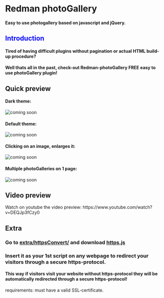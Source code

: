 <h1>Redman photoGallery</h1>

<h4>Easy to use photogallery based on javascript and jQuery.</h4>

<h2 style='color:blue !important'>Introduction</h2>

<h4>
  Tired of having difficult plugins without pagination or actual HTML build-up procedure?
</h4>
<h4>
  Well thats all in the past, check-out Redman-photoGallery FREE easy to use photoGallery plugin!
</h4>
<h2>Quick preview</h2>
<h4>Dark theme:</h4>
<img width:300 height:300 src="https://github.com/RedouaneElyakhlifi/redman-photoGallery/blob/master/content/img/preview1.JPG" alt="coming soon">
<h4>Default theme:</h4>
<img width:300 height:300 src="https://github.com/RedouaneElyakhlifi/redman-photoGallery/blob/master/content/img/preview2.JPG" alt="coming soon">
<h4>Clicking on an image, enlarges it:</h4>
<img src="https://github.com/RedouaneElyakhlifi/redman-photoGallery/blob/master/content/img/preview3.JPG" alt="coming soon">
<h4>Multiple photoGalleries on 1 page:</h4>
<img src="https://github.com/RedouaneElyakhlifi/redman-photoGallery/blob/master/content/img/preview4.JPG" alt="coming soon">
<h2>Video preview</h2>
Watch on youtube the video preview: https://www.youtube.com/watch?v=DEQJp3fCzy0
<h2>Extra</h2>
<h3>Go to <a href="https://github.com/RedouaneElyakhlifi/redman-photoGallery/tree/master/extra/httpsConvert">extra/httpsConvert/</a> and download <a href="https://github.com/RedouaneElyakhlifi/redman-photoGallery/tree/master/extra/httpsConvert">https.js</a></h3>
<h3>Insert it as your 1st script on any webpage to redirect your visitors through a secure https-protocol.</h3>
<h4>This way if visitors visit your website without https-protocol they will be automatically redirected through a secure https-protocol!</h4>
  
requirements: must have a valid SSL-certificate.
